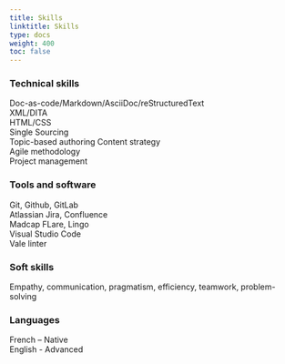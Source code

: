 ```yaml
---
title: Skills
linktitle: Skills
type: docs
weight: 400
toc: false
---
```


### Technical skills

Doc-as-code/Markdown/AsciiDoc/reStructuredText  
XML/DITA  
HTML/CSS  
Single Sourcing  
Topic-based authoring
Content strategy  
Agile methodology  
Project management  

### Tools and software
Git, Github, GitLab  
Atlassian Jira, Confluence  
Madcap FLare, Lingo  
Visual Studio Code  
Vale linter

### Soft skills

Empathy, communication, pragmatism, efficiency, teamwork, problem-solving

### Languages
French – Native  
English - Advanced